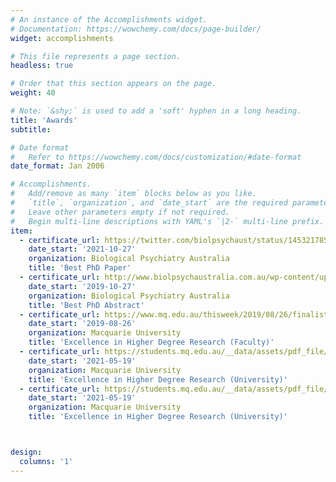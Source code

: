 ```yaml
---
# An instance of the Accomplishments widget.
# Documentation: https://wowchemy.com/docs/page-builder/
widget: accomplishments

# This file represents a page section.
headless: true

# Order that this section appears on the page.
weight: 40

# Note: `&shy;` is used to add a 'soft' hyphen in a long heading.
title: 'Awards'
subtitle:

# Date format
#   Refer to https://wowchemy.com/docs/customization/#date-format
date_format: Jan 2006

# Accomplishments.
#   Add/remove as many `item` blocks below as you like.
#   `title`, `organization`, and `date_start` are the required parameters.
#   Leave other parameters empty if not required.
#   Begin multi-line descriptions with YAML's `|2-` multi-line prefix.
item:
  - certificate_url: https://twitter.com/biolpsychaust/status/1453217856364204041
    date_start: '2021-10-27'
    organization: Biological Psychiatry Australia
    title: 'Best PhD Paper'
  - certificate_url: http://www.biolpsychaustralia.com.au/wp-content/uploads/2019/10/BPA-2019-FULL-program.pdf
    date_start: '2019-10-27'
    organization: Biological Psychiatry Australia
    title: 'Best PhD Abstract'    
  - certificate_url: https://www.mq.edu.au/thisweek/2019/08/26/finalists-announced-2019-academic-staff-awards/#.Yo87q6hBxHU
    date_start: '2019-08-26'
    organization: Macquarie University
    title: 'Excellence in Higher Degree Research (Faculty)'
  - certificate_url: https://students.mq.edu.au/__data/assets/pdf_file/0007/1171744/May-2021.pdf
    date_start: '2021-05-19'
    organization: Macquarie University
    title: 'Excellence in Higher Degree Research (University)'
  - certificate_url: https://students.mq.edu.au/__data/assets/pdf_file/0007/1171744/May-2021.pdf
    date_start: '2021-05-19'
    organization: Macquarie University
    title: 'Excellence in Higher Degree Research (University)'



design:
  columns: '1'
---
```

